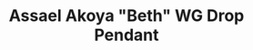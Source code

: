 ---
title: Assael Akoya "Beth" WG Drop Pendant
description: |
  Refined and feminine, the Beth Pendant is everyday elegance.
specs: |
  Single Akoya Cultured Pearl, 8.0 - 8.5mm, set in 18K White gold with 1 Diamond accent, .07 ctw.
images:
  - image_path: /uploads/assael-akoya-beth-wg-drop-pendant.jpg
order_number: 5
categories:
  - necklaces
---
